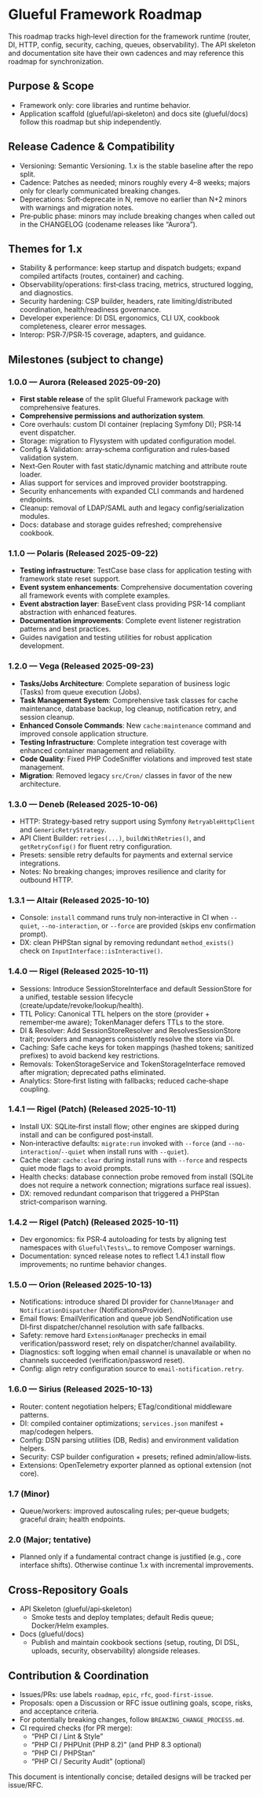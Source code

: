 # Glueful Framework Roadmap

This roadmap tracks high‑level direction for the framework runtime (router, DI, HTTP, config, security, caching, queues, observability). The API skeleton and documentation site have their own cadences and may reference this roadmap for synchronization.

## Purpose & Scope
- Framework only: core libraries and runtime behavior.
- Application scaffold (glueful/api‑skeleton) and docs site (glueful/docs) follow this roadmap but ship independently.

## Release Cadence & Compatibility
- Versioning: Semantic Versioning. 1.x is the stable baseline after the repo split.
- Cadence: Patches as needed; minors roughly every 4–8 weeks; majors only for clearly communicated breaking changes.
- Deprecations: Soft‑deprecate in N, remove no earlier than N+2 minors with warnings and migration notes.
- Pre‑public phase: minors may include breaking changes when called out in the CHANGELOG (codename releases like “Aurora”).

## Themes for 1.x
- Stability & performance: keep startup and dispatch budgets; expand compiled artifacts (routes, container) and caching.
- Observability/operations: first‑class tracing, metrics, structured logging, and diagnostics.
- Security hardening: CSP builder, headers, rate limiting/distributed coordination, health/readiness governance.
- Developer experience: DI DSL ergonomics, CLI UX, cookbook completeness, clearer error messages.
- Interop: PSR‑7/PSR‑15 coverage, adapters, and guidance.

## Milestones (subject to change)

### 1.0.0 — Aurora (Released 2025-09-20)
- **First stable release** of the split Glueful Framework package with comprehensive features.
- **Comprehensive permissions and authorization system**.
- Core overhauls: custom DI container (replacing Symfony DI); PSR‑14 event dispatcher.
- Storage: migration to Flysystem with updated configuration model.
- Config & Validation: array‑schema configuration and rules‑based validation system.
- Next‑Gen Router with fast static/dynamic matching and attribute route loader.
- Alias support for services and improved provider bootstrapping.
- Security enhancements with expanded CLI commands and hardened endpoints.
- Cleanup: removal of LDAP/SAML auth and legacy config/serialization modules.
- Docs: database and storage guides refreshed; comprehensive cookbook.

### 1.1.0 — Polaris (Released 2025-09-22)
- **Testing infrastructure**: TestCase base class for application testing with framework state reset support.
- **Event system enhancements**: Comprehensive documentation covering all framework events with complete examples.
- **Event abstraction layer**: BaseEvent class providing PSR-14 compliant abstraction with enhanced features.
- **Documentation improvements**: Complete event listener registration patterns and best practices.
- Guides navigation and testing utilities for robust application development.

### 1.2.0 — Vega (Released 2025-09-23)
- **Tasks/Jobs Architecture**: Complete separation of business logic (Tasks) from queue execution (Jobs).
- **Task Management System**: Comprehensive task classes for cache maintenance, database backup, log cleanup, notification retry, and session cleanup.
- **Enhanced Console Commands**: New `cache:maintenance` command and improved console application structure.
- **Testing Infrastructure**: Complete integration test coverage with enhanced container management and reliability.
- **Code Quality**: Fixed PHP CodeSniffer violations and improved test state management.
- **Migration**: Removed legacy `src/Cron/` classes in favor of the new architecture.

### 1.3.0 — Deneb (Released 2025-10-06)
- HTTP: Strategy‑based retry support using Symfony `RetryableHttpClient` and `GenericRetryStrategy`.
- API Client Builder: `retries(...)`, `buildWithRetries()`, and `getRetryConfig()` for fluent retry configuration.
- Presets: sensible retry defaults for payments and external service integrations.
- Notes: No breaking changes; improves resilience and clarity for outbound HTTP.

### 1.3.1 — Altair (Released 2025-10-10)
- Console: `install` command runs truly non‑interactive in CI when `--quiet`, `--no-interaction`, or `--force` are provided (skips env confirmation prompt).
- DX: clean PHPStan signal by removing redundant `method_exists()` check on `InputInterface::isInteractive()`.

### 1.4.0 — Rigel (Released 2025-10-11)
- Sessions: Introduce SessionStoreInterface and default SessionStore for a unified, testable session lifecycle (create/update/revoke/lookup/health).
- TTL Policy: Canonical TTL helpers on the store (provider + remember‑me aware); TokenManager defers TTLs to the store.
- DI & Resolver: Add SessionStoreResolver and ResolvesSessionStore trait; providers and managers consistently resolve the store via DI.
- Caching: Safe cache keys for token mappings (hashed tokens; sanitized prefixes) to avoid backend key restrictions.
- Removals: TokenStorageService and TokenStorageInterface removed after migration; deprecated paths eliminated.
- Analytics: Store‑first listing with fallbacks; reduced cache‑shape coupling.

### 1.4.1 — Rigel (Patch) (Released 2025-10-11)
- Install UX: SQLite‑first install flow; other engines are skipped during install and can be configured post‑install.
- Non‑interactive defaults: `migrate:run` invoked with `--force` (and `--no-interaction`/`--quiet` when install runs with `--quiet`).
- Cache clear: `cache:clear` during install runs with `--force` and respects quiet mode flags to avoid prompts.
- Health checks: database connection probe removed from install (SQLite does not require a network connection; migrations surface real issues).
- DX: removed redundant comparison that triggered a PHPStan strict‑comparison warning.

### 1.4.2 — Rigel (Patch) (Released 2025-10-11)
- Dev ergonomics: fix PSR‑4 autoloading for tests by aligning test namespaces with `Glueful\Tests\…` to remove Composer warnings.
- Documentation: synced release notes to reflect 1.4.1 install flow improvements; no runtime behavior changes.

### 1.5.0 — Orion (Released 2025-10-13)
- Notifications: introduce shared DI provider for `ChannelManager` and `NotificationDispatcher` (NotificationsProvider).
- Email flows: EmailVerification and queue job SendNotification use DI‑first dispatcher/channel resolution with safe fallbacks.
- Safety: remove hard `ExtensionManager` prechecks in email verification/password reset; rely on dispatcher/channel availability.
- Diagnostics: soft logging when email channel is unavailable or when no channels succeeded (verification/password reset).
- Config: align retry configuration source to `email-notification.retry`.

### 1.6.0 — Sirius (Released 2025-10-13)
- Router: content negotiation helpers; ETag/conditional middleware patterns.
- DI: compiled container optimizations; `services.json` manifest + map/codegen helpers.
- Config: DSN parsing utilities (DB, Redis) and environment validation helpers.
- Security: CSP builder configuration + presets; refined admin/allow‑lists.
- Extensions: OpenTelemetry exporter planned as optional extension (not core).

### 1.7 (Minor)
- Queue/workers: improved autoscaling rules; per‑queue budgets; graceful drain; health endpoints.

### 2.0 (Major; tentative)
- Planned only if a fundamental contract change is justified (e.g., core interface shifts). Otherwise continue 1.x with incremental improvements.

## Cross‑Repository Goals
- API Skeleton (glueful/api‑skeleton)
  - Smoke tests and deploy templates; default Redis queue; Docker/Helm examples.
- Docs (glueful/docs)
  - Publish and maintain cookbook sections (setup, routing, DI DSL, uploads, security, observability) alongside releases.

## Contribution & Coordination
- Issues/PRs: use labels `roadmap`, `epic`, `rfc`, `good‑first‑issue`.
- Proposals: open a Discussion or RFC issue outlining goals, scope, risks, and acceptance criteria.
- For potentially breaking changes, follow `BREAKING_CHANGE_PROCESS.md`.
- CI required checks (for PR merge):
  - “PHP CI / Lint & Style”
  - “PHP CI / PHPUnit (PHP 8.2)” (and PHP 8.3 optional)
  - “PHP CI / PHPStan”
  - “PHP CI / Security Audit” (optional)

This document is intentionally concise; detailed designs will be tracked per issue/RFC.
